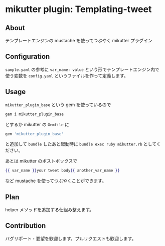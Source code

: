 # mikutter plugin: Templating-tweet

## About
テンプレートエンジンの mustache を使ってつぶやく mikutter プラグイン


## Configuration
`sample.yaml` の参考に `var_name: value` という形でテンプレートエンジン内で使う変数を `config.yaml` というファイルを作って定義します。


## Usage
`mikutter_plugin_base` という gem を使っているので
```sh
gem i mikutter_plugin_base
```
とするか mikutter の `Gemfile` に
```ruby
gem 'mikutter_plugin_base'
```
と追加して `bundle` したあと起動時に `bundle exec ruby mikutter.rb` としてください。

あとは mikutter のポストボックスで
```mustache
{{ var_name }}your tweet body{{ another_var_name }}
```
など mustache を使ってつぶやくことができます。


## Plan
helper メソッドを追加する仕組み整えます。


## Contribution
バグリポート・要望を歓迎します。プルリクエストも歓迎します。
